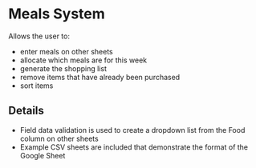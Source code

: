 # Meals System
Allows the user to:
* enter meals on other sheets
* allocate which meals are for this week
* generate the shopping list
* remove items that have already been purchased
* sort items

## Details
* Field data validation is used to create a dropdown list from the Food column on other sheets
* Example CSV sheets are included that demonstrate the format of the Google Sheet


